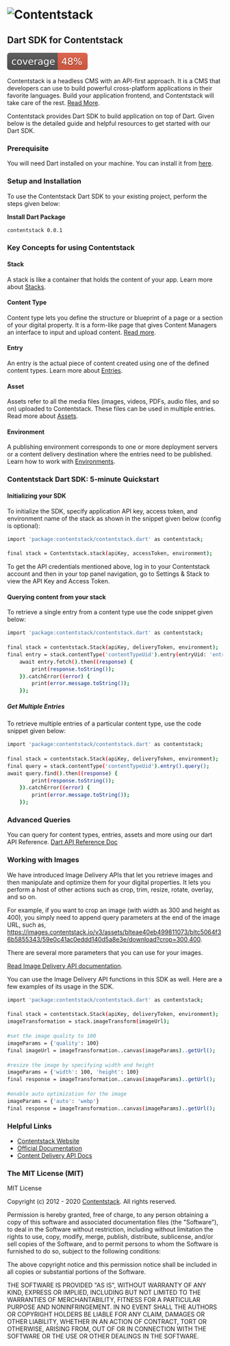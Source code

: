 
# ![Contentstack](https://www.contentstack.com/docs/static/images/contentstack.png)

## Dart SDK for Contentstack

![Coverage](https://github.com/contentstack/contentstack-dart/blob/development/coverage_badge.svg?sanitize=true)

Contentstack is a headless CMS with an API-first approach.
It is a CMS that developers can use to build powerful cross-platform applications
in their favorite languages. Build your application frontend, and Contentstack will
take care of the rest.
[Read More](https://www.contentstack.com/).

Contentstack provides Dart SDK to build application on top of Dart.
Given below is the detailed guide and helpful resources to get started with our Dart SDK.

### Prerequisite

You will need Dart installed on your machine.
You can install it from [here](https://dart.dev/get-dart).

### Setup and Installation

To use the Contentstack Dart SDK to your existing project, perform the steps given below:

**Install Dart Package**

```bash
contentstack 0.0.1
```

### Key Concepts for using Contentstack

#### Stack

A stack is like a container that holds the content of your app.
Learn more about [Stacks](https://www.contentstack.com/docs/guide/stack).

#### Content Type

Content type lets you define the structure or blueprint of a page or a section of your digital property.
It is a form-like page that gives Content Managers an interface to input and upload content.
[Read more](https://www.contentstack.com/docs/guide/content-types).

#### Entry

An entry is the actual piece of content created using one of the defined content types.
Learn more about [Entries](https://www.contentstack.com/docs/guide/content-management#working-with-entries).

#### Asset

Assets refer to all the media files (images, videos, PDFs, audio files, and so on) uploaded to Contentstack.
These files can be used in multiple entries.
Read more about [Assets](https://www.contentstack.com/docs/guide/content-management#working-with-assets).

#### Environment

A publishing environment corresponds to one or more deployment servers or a content delivery
destination where the entries need to be published.
Learn how to work with [Environments](https://www.contentstack.com/docs/guide/environments).

### Contentstack Dart SDK: 5-minute Quickstart

#### Initializing your SDK

To initialize the SDK, specify application  API key, access token, and environment name of the stack
as shown in the snippet given below (config is optional):

```bash
import 'package:contentstack/contentstack.dart' as contentstack;

final stack = Contentstack.stack(apiKey, accessToken, environment);
```

To get the API credentials mentioned above, log in to your Contentstack account and then in your
top panel navigation, go to Settings & Stack to view the API Key and Access Token.

#### Querying content from your stack

To retrieve a single entry from a content type use the code snippet given below:

```bash
import 'package:contentstack/contentstack.dart' as contentstack;

final stack = contentstack.Stack(apiKey, deliveryToken, environment);
final entry = stack.contentType('contentTypeUid').entry(entryUid: 'entryUid');
    await entry.fetch().then((response) {
        print(response.toString());
    }).catchError((error) {
        print(error.message.toString());
    });
```

##### Get Multiple Entries

To retrieve multiple entries of a particular content type, use the code snippet given below:

```bash
import 'package:contentstack/contentstack.dart' as contentstack;

final stack = contentstack.Stack(apiKey, deliveryToken, environment);
final query = stack.contentType('contentTypeUid').entry().query();
await query.find().then((response) {
        print(response.toString());
    }).catchError((error) {
        print(error.message.toString());
    });
```

### Advanced Queries

You can query for content types, entries, assets and more using our dart API Reference.
  [Dart API Reference Doc](https://www.contentstack.com/docs/platforms/dart/api-reference/)

### Working with Images

We have introduced Image Delivery APIs that let you retrieve images and then manipulate and optimize
them for your digital properties. It lets you perform a host of other actions such as crop, trim,
resize, rotate, overlay, and so on.

For example, if you want to crop an image (with width as 300 and height as 400), you simply need to
append query parameters at the end of the image URL,
such as, https://images.contentstack.io/v3/assets/blteae40eb499811073/bltc5064f36b5855343/59e0c41ac0eddd140d5a8e3e/download?crop=300,400.

There are several more parameters that you can use for your images.

[Read Image Delivery API documentation](https://www.contentstack.com/docs/developers/apis/image-delivery-api/).

You can use the Image Delivery API functions in this SDK as well. Here are a few examples of its usage in the SDK.

```bash
import 'package:contentstack/contentstack.dart' as contentstack;

final stack = contentstack.Stack(apiKey, deliveryToken, environment);
imageTransformation = stack.imageTransform(imageUrl);

#set the image quality to 100
imageParams = {'quality': 100}
final imageUrl = imageTransformation..canvas(imageParams)..getUrl();

#resize the image by specifying width and height
imageParams = {'width': 100, 'height': 100}
final response = imageTransformation..canvas(imageParams)..getUrl();

#enable auto optimization for the image
imageParams = {'auto': 'webp'}
final response = imageTransformation..canvas(imageParams)..getUrl();
```

### Helpful Links

- [Contentstack Website](https://www.contentstack.com)
- [Official Documentation](https://contentstack.com/docs)
- [Content Delivery API Docs](https://www.contentstack.com/docs/developers/apis/content-delivery-api/)

### The MIT License (MIT)

MIT License

Copyright (c) 2012 - 2020
[Contentstack](https://www.contentstack.com/). All rights reserved.

Permission is hereby granted, free of charge, to any person obtaining a copy
of this software and associated documentation files (the "Software"), to deal
in the Software without restriction, including without limitation the rights
to use, copy, modify, merge, publish, distribute, sublicense, and/or sell
copies of the Software, and to permit persons to whom the Software is
furnished to do so, subject to the following conditions:

The above copyright notice and this permission notice shall be included in all
copies or substantial portions of the Software.

THE SOFTWARE IS PROVIDED "AS IS", WITHOUT WARRANTY OF ANY KIND, EXPRESS OR
IMPLIED, INCLUDING BUT NOT LIMITED TO THE WARRANTIES OF MERCHANTABILITY,
FITNESS FOR A PARTICULAR PURPOSE AND NONINFRINGEMENT. IN NO EVENT SHALL THE
AUTHORS OR COPYRIGHT HOLDERS BE LIABLE FOR ANY CLAIM, DAMAGES OR OTHER
LIABILITY, WHETHER IN AN ACTION OF CONTRACT, TORT OR OTHERWISE, ARISING FROM,
OUT OF OR IN CONNECTION WITH THE SOFTWARE OR THE USE OR OTHER DEALINGS IN THE
SOFTWARE.
